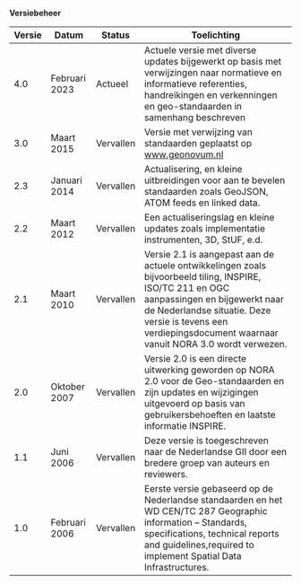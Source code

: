 **Versiebeheer**

| **Versie** | **Datum**      | **Status** |       **Toelichting**              |
|---|----------------------|------------|-----------------------------------------| 
| 4.0 | Februari 2023 | Actueel | Actuele versie met diverse updates bijgewerkt op basis met verwijzingen naar normatieve en informatieve referenties, handreikingen en verkenningen en geo-standaarden in samenhang beschreven | 
| 3.0 | Maart 2015 | Vervallen | Versie met verwijzing van standaarden geplaatst op www.geonovum.nl | 
| 2.3 | Januari 2014 | Vervallen | Actualisering, en kleine uitbreidingen voor aan te bevelen standaarden zoals GeoJSON, ATOM feeds en linked data. |
| 2.2 | Maart 2012 | Vervallen | Een actualiseringslag en kleine updates zoals implementatie instrumenten, 3D, StUF, e.d. |
| 2.1 | Maart 2010 | Vervallen | Versie 2.1 is aangepast aan de actuele ontwikkelingen zoals bijvoorbeeld tiling, INSPIRE, ISO/TC 211 en OGC aanpassingen en bijgewerkt naar de Nederlandse situatie. Deze versie is tevens een verdiepingsdocument waarnaar vanuit NORA 3.0 wordt verwezen. |
| 2.0 | Oktober 2007 | Vervallen | Versie 2.0 is een directe uitwerking geworden op NORA 2.0 voor de Geo-standaarden en zijn updates en wijzigingen uitgevoerd op basis van gebruikersbehoeften en laatste informatie INSPIRE. |
| 1.1 | Juni 2006 | Vervallen | Deze versie is toegeschreven naar de Nederlandse GII door een bredere groep van auteurs en reviewers. |
| 1.0 | Februari 2006 | Vervallen | Eerste versie gebaseerd op de Nederlandse standaarden en het WD CEN/TC 287 Geographic information – Standards, specifications, technical reports and guidelines,required to implement Spatial Data Infrastructures. |